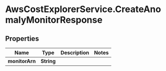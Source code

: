 # AwsCostExplorerService.CreateAnomalyMonitorResponse

## Properties

Name | Type | Description | Notes
------------ | ------------- | ------------- | -------------
**monitorArn** | **String** |  | 


